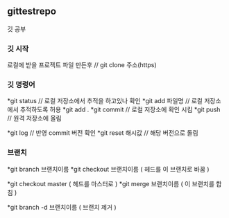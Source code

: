 ## gittestrepo

깃 공부

### 깃 시작

로컬에 받을 프로젝트 파일 만든후 // git clone 주소(https)

### 깃 명령어

*git status  // 로컬 저장소에서 추적을 하고있나 확인 
*git add 파일명 // 로컬 저장소에서 추적하도록 허용
*git add .
*git commit // 로컬 저장소에 확인 시킴
*git push // 원격 저장소에 올림

*git log // 반영 commit 버전 확인
*git reset 해시값 // 해당 버전으로 돌림

### 브랜치

*git branch 브랜치이름
*git checkout 브랜치이름 ( 헤드를 이 브랜치로 바꿈 )

*git checkout master ( 헤드를 마스터로 )
*git merge 브랜치이름 ( 이 브랜치를 합침 )

*git branch -d 브랜치이름 ( 브랜치 제거 )
